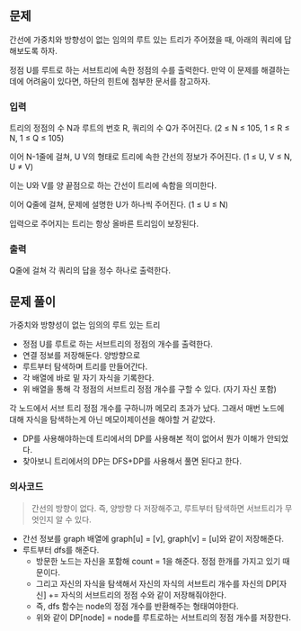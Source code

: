 ## 문제
간선에 가중치와 방향성이 없는 임의의 루트 있는 트리가 주어졌을 때, 아래의 쿼리에 답해보도록 하자.

정점 U를 루트로 하는 서브트리에 속한 정점의 수를 출력한다.
만약 이 문제를 해결하는 데에 어려움이 있다면, 하단의 힌트에 첨부한 문서를 참고하자.

### 입력
트리의 정점의 수 N과 루트의 번호 R, 쿼리의 수 Q가 주어진다. (2 ≤ N ≤ 105, 1 ≤ R ≤ N, 1 ≤ Q ≤ 105)

이어 N-1줄에 걸쳐, U V의 형태로 트리에 속한 간선의 정보가 주어진다. (1 ≤ U, V ≤ N, U ≠ V)

이는 U와 V를 양 끝점으로 하는 간선이 트리에 속함을 의미한다.

이어 Q줄에 걸쳐, 문제에 설명한 U가 하나씩 주어진다. (1 ≤ U ≤ N)

입력으로 주어지는 트리는 항상 올바른 트리임이 보장된다.

### 출력
Q줄에 걸쳐 각 쿼리의 답을 정수 하나로 출력한다.

## 문제 풀이
가중치와 방향성이 없는 임의의 루트 있는 트리

- 정점 U를 루트로 하는 서브트리의 정점의 개수를 출력한다.
- 연결 정보를 저장해둔다. 양방향으로
- 루트부터 탐색하며 트리를 만들어간다.
- 각 배열에 바로 밑 자기 자식을 기록한다.
- 위 배열을 통해 각 정점의 서브트리 정점 개수를 구할 수 있다. (자기 자신 포함)

각 노드에서 서브 트리 정점 개수를 구하니까 메모리 초과가 났다. 그래서 매번 노드에 대해 자식을 탐색하는게 아닌 메모이제이션을 해야할 거 같았다.

- DP를 사용해야하는데 트리에서의 DP를 사용해본 적이 없어서 뭔가 이해가 안되었다.
- 찾아보니 트리에서의 DP는 DFS+DP를 사용해서 풀면 된다고 한다.

### 의사코드

> 간선의 방향이 없다. 즉, 양방향 다 저장해주고, 루트부터 탐색하면 서브트리가 무엇인지 알 수 있다.

- 간선 정보를 graph 배열에 graph[u] = [v], graph[v] = [u]와 같이 저장해준다.
- 루트부터 dfs를 해준다.
    - 방문한 노드는 자신을 포함해 count = 1을 해준다. 정점 한개를 가지고 있기 때문이다.
    - 그리고 자신의 자식을 탐색해서 자신의 자식의 서브트리 개수를 자신의 DP[자신] += 자식의 서브트리의 정점 수와 같이 저장해줘야한다.
    - 즉, dfs 함수는 node의 정점 개수를 반환해주는 형태여야한다.
    - 위와 같이 DP[node] = node를 루트로하는 서브트리의 정점 개수를 저장한다.
